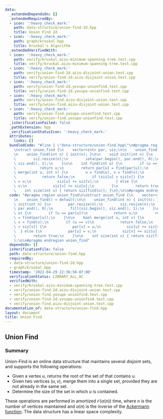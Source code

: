 ```yaml
---
data:
  _extendedDependsOn: []
  _extendedRequiredBy:
  - icon: ':heavy_check_mark:'
    path: data-structure/union-find-2d.hpp
    title: Union Find 2d
  - icon: ':heavy_check_mark:'
    path: graph/kruskal.hpp
    title: Kruskal's Algorithm
  _extendedVerifiedWith:
  - icon: ':heavy_check_mark:'
    path: verify/kruskal.aizu-minimum-spanning-tree.test.cpp
    title: verify/kruskal.aizu-minimum-spanning-tree.test.cpp
  - icon: ':heavy_check_mark:'
    path: verify/union-find-2d.aizu-disjoint-union.test.cpp
    title: verify/union-find-2d.aizu-disjoint-union.test.cpp
  - icon: ':heavy_check_mark:'
    path: verify/union-find-2d.yosupo-unionfind.test.cpp
    title: verify/union-find-2d.yosupo-unionfind.test.cpp
  - icon: ':heavy_check_mark:'
    path: verify/union-find.aizu-disjoint-union.test.cpp
    title: verify/union-find.aizu-disjoint-union.test.cpp
  - icon: ':heavy_check_mark:'
    path: verify/union-find.yosupo-unionfind.test.cpp
    title: verify/union-find.yosupo-unionfind.test.cpp
  _isVerificationFailed: false
  _pathExtension: hpp
  _verificationStatusIcon: ':heavy_check_mark:'
  attributes:
    links: []
  bundledCode: "#line 1 \"data-structure/union-find.hpp\"\n#pragma region union_find\n\
    \nstruct union_find {\n    vector<int> par, siz;\n\n    union_find() = default;\n\
    \n    union_find(int n) { init(n); }\n\n    void init(int n) {\n        par.resize(n);\n\
    \        siz.resize(n);\n        iota(par.begin(), par.end(), 0);\n        fill(siz.begin(),\
    \ siz.end(), 1);\n    }\n\n    int find(int u) {\n        if (u == par[u])\n \
    \           return u;\n        return par[u] = find(par[u]);\n    }\n\n    bool\
    \ merge(int u, int v) {\n        u = find(u), v = find(v);\n        if (u == v)\n\
    \            return false;\n        if (siz[u] > siz[v]) {\n            par[v]\
    \ = u;\n            siz[u] += siz[v];\n        } else {\n            par[u] =\
    \ v;\n            siz[v] += siz[u];\n        }\n        return true;\n    }\n\n\
    \    int size(int u) { return siz[find(u)]; }\n};\n\n#pragma endregion union_find\n"
  code: "#pragma region union_find\n\nstruct union_find {\n    vector<int> par, siz;\n\
    \n    union_find() = default;\n\n    union_find(int n) { init(n); }\n\n    void\
    \ init(int n) {\n        par.resize(n);\n        siz.resize(n);\n        iota(par.begin(),\
    \ par.end(), 0);\n        fill(siz.begin(), siz.end(), 1);\n    }\n\n    int find(int\
    \ u) {\n        if (u == par[u])\n            return u;\n        return par[u]\
    \ = find(par[u]);\n    }\n\n    bool merge(int u, int v) {\n        u = find(u),\
    \ v = find(v);\n        if (u == v)\n            return false;\n        if (siz[u]\
    \ > siz[v]) {\n            par[v] = u;\n            siz[u] += siz[v];\n      \
    \  } else {\n            par[u] = v;\n            siz[v] += siz[u];\n        }\n\
    \        return true;\n    }\n\n    int size(int u) { return siz[find(u)]; }\n\
    };\n\n#pragma endregion union_find"
  dependsOn: []
  isVerificationFile: false
  path: data-structure/union-find.hpp
  requiredBy:
  - data-structure/union-find-2d.hpp
  - graph/kruskal.hpp
  timestamp: '2022-04-29 22:36:50-07:00'
  verificationStatus: LIBRARY_ALL_AC
  verifiedWith:
  - verify/kruskal.aizu-minimum-spanning-tree.test.cpp
  - verify/union-find-2d.aizu-disjoint-union.test.cpp
  - verify/union-find.yosupo-unionfind.test.cpp
  - verify/union-find-2d.yosupo-unionfind.test.cpp
  - verify/union-find.aizu-disjoint-union.test.cpp
documentation_of: data-structure/union-find.hpp
layout: document
title: Union Find
---
```


## Union Find

### Summary
Union-Find is an online data structure that maintains several disjoint sets, and supports the following operations:
- Given a vertex $u$, returns the root of the set of that contains $u$.
- Given two vertices $(u, v)$, merge them into a single set, provided they are not already in the same set.
- Determine the size of the set in which $u$ is contained. 

These operations are performed in amortized $\mathcal{O}(\alpha(n))$ time, where $n$ is the number of vertices maintained and $\alpha(n)$ is the inverse of the [Ackermann function](https://en.wikipedia.org/wiki/Ackermann_function). The data structure has a linear space complexity.